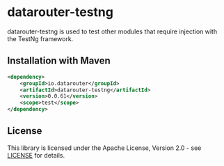 # datarouter-testng

datarouter-testng is used to test other modules that require injection with the TestNg framework.

## Installation with Maven

```xml
<dependency>
	<groupId>io.datarouter</groupId>
	<artifactId>datarouter-testng</artifactId>
	<version>0.0.61</version>
	<scope>test</scope>
</dependency>
```

## License

This library is licensed under the Apache License, Version 2.0 - see [LICENSE](../LICENSE) for details.
